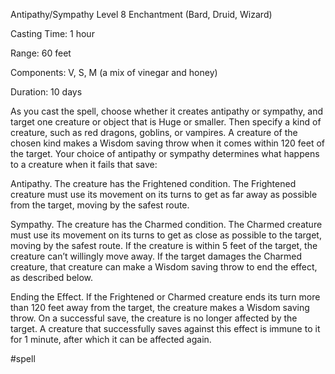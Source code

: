 Antipathy/Sympathy
Level 8 Enchantment (Bard, Druid, Wizard)

Casting Time: 1 hour

Range: 60 feet

Components: V, S, M (a mix of vinegar and honey)

Duration: 10 days

As you cast the spell, choose whether it creates antipathy or sympathy, and target one creature or object that is Huge or smaller. Then specify a kind of creature, such as red dragons, goblins, or vampires. A creature of the chosen kind makes a Wisdom saving throw when it comes within 120 feet of the target. Your choice of antipathy or sympathy determines what happens to a creature when it fails that save:

Antipathy. The creature has the Frightened condition. The Frightened creature must use its movement on its turns to get as far away as possible from the target, moving by the safest route.

Sympathy. The creature has the Charmed condition. The Charmed creature must use its movement on its turns to get as close as possible to the target, moving by the safest route. If the creature is within 5 feet of the target, the creature can’t willingly move away. If the target damages the Charmed creature, that creature can make a Wisdom saving throw to end the effect, as described below.

Ending the Effect. If the Frightened or Charmed creature ends its turn more than 120 feet away from the target, the creature makes a Wisdom saving throw. On a successful save, the creature is no longer affected by the target. A creature that successfully saves against this effect is immune to it for 1 minute, after which it can be affected again.

#spell